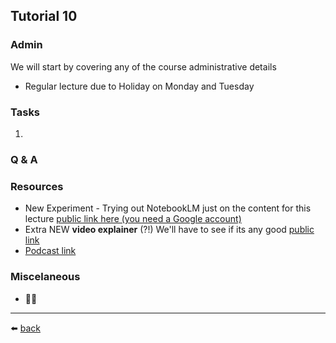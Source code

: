 ## Tutorial 10

### Admin
We will start by covering any of the course administrative details
* Regular lecture due to Holiday on Monday and Tuesday

### Tasks
1. 

### Q & A

### Resources
* New Experiment - Trying out NotebookLM just on the content for this lecture [public link here (you need a Google account)](https://notebooklm.google.com/notebook/f4fdd689-059e-4547-9b46-a176e44f6674)
* Extra NEW **video explainer** (?!) We'll have to see if its any good [public link]()
* [Podcast link](https://notebooklm.google.com/notebook/f4fdd689-059e-4547-9b46-a176e44f6674?artifactId=5f538557-3116-4d63-8793-af8d18e4d878)
  
### Miscelaneous
* 🤷‍♂️

---
⬅️ [back](/../../)
